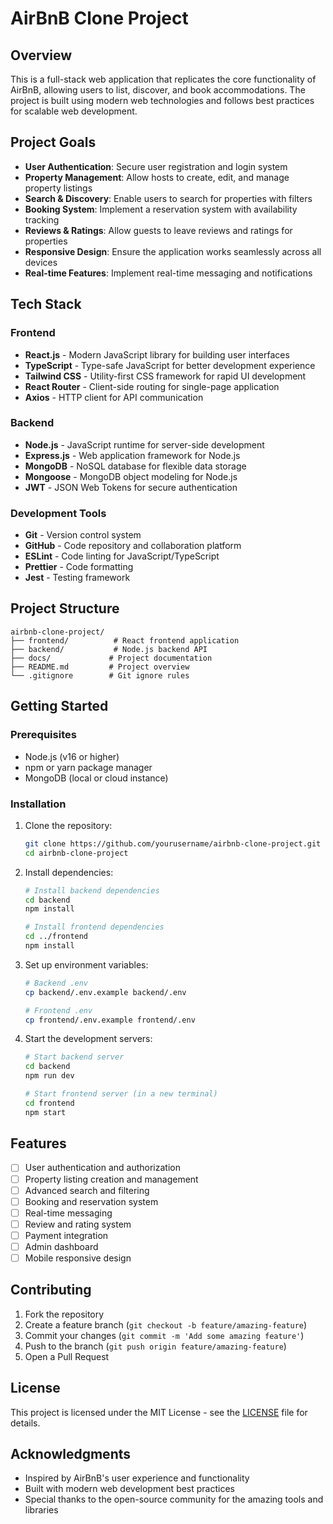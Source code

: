 # AirBnB Clone Project

## Overview

This is a full-stack web application that replicates the core functionality of AirBnB, allowing users to list, discover, and book accommodations. The project is built using modern web technologies and follows best practices for scalable web development.

## Project Goals

- **User Authentication**: Secure user registration and login system
- **Property Management**: Allow hosts to create, edit, and manage property listings
- **Search & Discovery**: Enable users to search for properties with filters
- **Booking System**: Implement a reservation system with availability tracking
- **Reviews & Ratings**: Allow guests to leave reviews and ratings for properties
- **Responsive Design**: Ensure the application works seamlessly across all devices
- **Real-time Features**: Implement real-time messaging and notifications

## Tech Stack

### Frontend
- **React.js** - Modern JavaScript library for building user interfaces
- **TypeScript** - Type-safe JavaScript for better development experience
- **Tailwind CSS** - Utility-first CSS framework for rapid UI development
- **React Router** - Client-side routing for single-page application
- **Axios** - HTTP client for API communication

### Backend
- **Node.js** - JavaScript runtime for server-side development
- **Express.js** - Web application framework for Node.js
- **MongoDB** - NoSQL database for flexible data storage
- **Mongoose** - MongoDB object modeling for Node.js
- **JWT** - JSON Web Tokens for secure authentication

### Development Tools
- **Git** - Version control system
- **GitHub** - Code repository and collaboration platform
- **ESLint** - Code linting for JavaScript/TypeScript
- **Prettier** - Code formatting
- **Jest** - Testing framework

## Project Structure

```
airbnb-clone-project/
├── frontend/          # React frontend application
├── backend/           # Node.js backend API
├── docs/             # Project documentation
├── README.md         # Project overview
└── .gitignore        # Git ignore rules
```

## Getting Started

### Prerequisites
- Node.js (v16 or higher)
- npm or yarn package manager
- MongoDB (local or cloud instance)

### Installation

1. Clone the repository:
   ```bash
   git clone https://github.com/yourusername/airbnb-clone-project.git
   cd airbnb-clone-project
   ```

2. Install dependencies:
   ```bash
   # Install backend dependencies
   cd backend
   npm install
   
   # Install frontend dependencies
   cd ../frontend
   npm install
   ```

3. Set up environment variables:
   ```bash
   # Backend .env
   cp backend/.env.example backend/.env
   
   # Frontend .env
   cp frontend/.env.example frontend/.env
   ```

4. Start the development servers:
   ```bash
   # Start backend server
   cd backend
   npm run dev
   
   # Start frontend server (in a new terminal)
   cd frontend
   npm start
   ```

## Features

- [ ] User authentication and authorization
- [ ] Property listing creation and management
- [ ] Advanced search and filtering
- [ ] Booking and reservation system
- [ ] Real-time messaging
- [ ] Review and rating system
- [ ] Payment integration
- [ ] Admin dashboard
- [ ] Mobile responsive design

## Contributing

1. Fork the repository
2. Create a feature branch (`git checkout -b feature/amazing-feature`)
3. Commit your changes (`git commit -m 'Add some amazing feature'`)
4. Push to the branch (`git push origin feature/amazing-feature`)
5. Open a Pull Request

## License

This project is licensed under the MIT License - see the [LICENSE](LICENSE) file for details.

## Acknowledgments

- Inspired by AirBnB's user experience and functionality
- Built with modern web development best practices
- Special thanks to the open-source community for the amazing tools and libraries